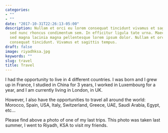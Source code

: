 ```yaml
---
categories:
- ""
- ""
date: "2017-10-31T22:26:13-05:00"
description: Nullam et orci eu lorem consequat tincidunt vivamus et sagittis magna
  sed nunc rhoncus condimentum sem. In efficitur ligula tate urna. Maecenas massa
  sed magna lacinia magna pellentesque lorem ipsum dolor. Nullam et orci eu lorem
  consequat tincidunt. Vivamus et sagittis tempus.
draft: false
image: riyadhksa.jpg
keywords: ""
slug: travel
title: Travel
---
```


I had the opportunity to live in 4 different countries. I was born and I grew up in France, I studied in China for 3 years, I worked in Luxembourg for a year, and I am currently living in London, in UK.

However, I also have the opportunities to travel all around the world: Morocco, Spain, USA, Italy, Switzerland, Greece, UAE, Saudi Arabia, Egypt, etc...

Please find above a photo of one of my last trips. This photo was taken last summer, I went to Riyadh, KSA to visit my friends.
